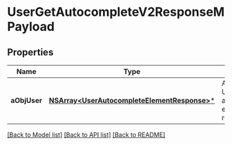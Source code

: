 # UserGetAutocompleteV2ResponseMPayload

## Properties
Name | Type | Description | Notes
------------ | ------------- | ------------- | -------------
**aObjUser** | [**NSArray&lt;UserAutocompleteElementResponse&gt;***](UserAutocompleteElementResponse.md) | An array of User autocomplete element response. | 

[[Back to Model list]](../README.md#documentation-for-models) [[Back to API list]](../README.md#documentation-for-api-endpoints) [[Back to README]](../README.md)


